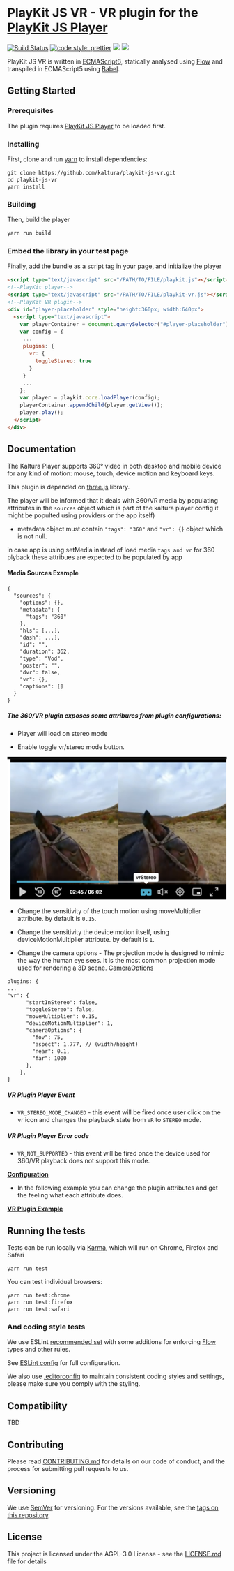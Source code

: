 # PlayKit JS VR - VR plugin for the [PlayKit JS Player]

[![Build Status](https://github.com/kaltura/playkit-js-vr/actions/workflows/run_canary_full_flow.yaml/badge.svg)](https://github.com/playkit-js-vr/actions/workflows/run_canary_full_flow.yaml)
[![code style: prettier](https://img.shields.io/badge/code_style-prettier-ff69b4.svg?style=flat-square)](https://github.com/prettier/prettier)
[![](https://img.shields.io/npm/v/@playkit-js/playkit-js-vr/latest.svg)](https://www.npmjs.com/package/@playkit-js/playkit-js-vr)
[![](https://img.shields.io/npm/v/@playkit-js/playkit-js-vr/canary.svg)](https://www.npmjs.com/package/@playkit-js/playkit-js-vr/v/canary)

PlayKit JS VR is written in [ECMAScript6], statically analysed using [Flow] and transpiled in ECMAScript5 using [Babel].

[flow]: https://flow.org/
[ecmascript6]: https://github.com/ericdouglas/ES6-Learning#articles--tutorials
[babel]: https://babeljs.io

## Getting Started

### Prerequisites

The plugin requires [PlayKit JS Player] to be loaded first.

[playkit js player]: https://github.com/kaltura/playkit-js

### Installing

First, clone and run [yarn] to install dependencies:

[yarn]: https://yarnpkg.com/lang/en/

```
git clone https://github.com/kaltura/playkit-js-vr.git
cd playkit-js-vr
yarn install
```

### Building

Then, build the player

```javascript
yarn run build
```

### Embed the library in your test page

Finally, add the bundle as a script tag in your page, and initialize the player

```html
<script type="text/javascript" src="/PATH/TO/FILE/playkit.js"></script>
<!--PlayKit player-->
<script type="text/javascript" src="/PATH/TO/FILE/playkit-vr.js"></script>
<!--PlayKit VR plugin-->
<div id="player-placeholder" style="height:360px; width:640px">
  <script type="text/javascript">
    var playerContainer = document.querySelector("#player-placeholder");
    var config = {
     ...
     plugins: {
       vr: {
         toggleStereo: true
       }
     }
     ...
    };
    var player = playkit.core.loadPlayer(config);
    playerContainer.appendChild(player.getView());
    player.play();
  </script>
</div>
```

## Documentation

The Kaltura Player supports 360° video in both desktop and mobile device for any kind of motion: mouse, touch, device motion and keyboard keys.

This plugin is depended on [three.js](https://github.com/mrdoob/three.js) library.

The player will be informed that it deals with 360/VR media by populating attributes in the `sources` object which is part of the kaltura player config 
it might be populted using providers or the app itself) 

* metadata object must contain `"tags": "360"` and `"vr": {}` object which is not null.

in case app is using setMedia instead of load media `tags and vr` for 360 plyback these attribues are expected to be populated by app

#### Media Sources Example 

```
{
  "sources": {
    "options": {},
    "metadata": {
      "tags": "360"
    },
    "hls": [...],
    "dash": ...],
    "id": "",
    "duration": 362,
    "type": "Vod",
    "poster": "",
    "dvr": false,
    "vr": {},
    "captions": []
  }
}
```


##### The 360/VR plugin exposes some attribures from plugin configurations:

* Player will load on stereo mode 

* Enable toggle vr/stereo mode button.

![example](./images/vrStereo.png)

* Change the sensitivity of the touch motion using moveMultiplier attribute.
by default is ```0.15```. 

* Change the sensitivity the device motion itself, using deviceMotionMultiplier attribute.
by default is ```1```. 

* Change the camera options - The projection mode is designed to mimic the way the human eye sees. 
It is the most common projection mode used for rendering a 3D scene.
[CameraOptions](https://threejs.org/docs/#api/en/cameras/PerspectiveCamera)

```
plugins: {
...
"vr": { 
      "startInStereo": false,     
      "toggleStereo": false,     
      "moveMultiplier": 0.15,
      "deviceMotionMultiplier": 1,
      "cameraOptions": {
        "fov": 75,
        "aspect": 1.777, // (width/height)
        "near": 0.1,
        "far": 1000
      },
    },
}    
```    

##### VR Plugin Player Event
* `VR_STEREO_MODE_CHANGED` - this event will be fired once user click on the vr icon and changes the playback state from `VR` to `STEREO` mode.

##### VR Plugin Player Error code
* `VR_NOT_SUPPORTED` - this event will be fired once the device used for 360/VR playback does not support this mode.


**[Configuration](docs/configuration.md)**

* In the following example you can change the plugin attributes and get the feeling what each attribute does.

**[VR Plugin Example](https://codepen.io/giladna/pen/abYgjxY)**

## Running the tests

Tests can be run locally via [Karma], which will run on Chrome, Firefox and Safari

[karma]: https://karma-runner.github.io/1.0/index.html

```
yarn run test
```

You can test individual browsers:

```
yarn run test:chrome
yarn run test:firefox
yarn run test:safari
```

### And coding style tests

We use ESLint [recommended set](http://eslint.org/docs/rules/) with some additions for enforcing [Flow] types and other rules.

See [ESLint config](.eslintrc.json) for full configuration.

We also use [.editorconfig](.editorconfig) to maintain consistent coding styles and settings, please make sure you comply with the styling.

## Compatibility

TBD

## Contributing

Please read [CONTRIBUTING.md](https://gist.github.com/PurpleBooth/b24679402957c63ec426) for details on our code of conduct, and the process for submitting pull requests to us.

## Versioning

We use [SemVer](http://semver.org/) for versioning. For the versions available, see the [tags on this repository](https://github.com/kaltura/playkit-js-vr/tags).

## License

This project is licensed under the AGPL-3.0 License - see the [LICENSE.md](LICENSE.md) file for details

